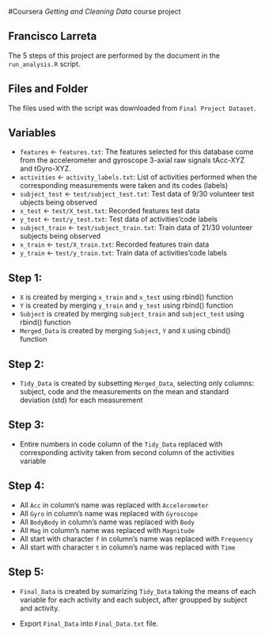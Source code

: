 \#Coursera *Getting and Cleaning Data* course project

Francisco Larreta
-----------------

The 5 steps of this project are performed by the document in the
`run_analysis.R` script.

Files and Folder
----------------

The files used with the script was downloaded from
`Final Project Dataset`.

Variables
---------

-   `features` &lt;- `features.txt`: The features selected for this
    database come from the accelerometer and gyroscope 3-axial raw
    signals tAcc-XYZ and tGyro-XYZ.
-   `activities` &lt;- `activity_labels.txt`: List of activities
    performed when the corresponding measurements were taken and its
    codes (labels)
-   `subject_test` &lt;- `test/subject_test.txt`: Test data of 9/30
    volunteer test ubjects being observed
-   `x_test` &lt;- `test/X_test.txt`: Recorded features test data
-   `y_test` &lt;- `test/y_test.txt`: Test data of activities’code
    labels
-   `subject_train` &lt;- `test/subject_train.txt`: Train data of 21/30
    volunteer subjects being observed
-   `x_train` &lt;- `test/X_train.txt`: Recorded features train data
-   `y_train` &lt;- `test/y_train.txt`: Train data of activities’code
    labels

Step 1:
-------

-   `X` is created by merging `x_train` and `x_test` using rbind()
    function
-   `Y` is created by merging `y_train` and `y_test` using rbind()
    function
-   `Subject` is created by merging `subject_train` and `subject_test`
    using rbind() function
-   `Merged_Data` is created by merging `Subject`, `Y` and `X` using
    cbind() function

Step 2:
-------

-   `Tidy_Data` is created by subsetting `Merged_Data`, selecting only
    columns: subject, code and the measurements on the mean and standard
    deviation (std) for each measurement

Step 3:
-------

-   Entire numbers in code column of the `Tidy_Data` replaced with
    corresponding activity taken from second column of the activities
    variable

Step 4:
-------

-   All `Acc` in column’s name was replaced with `Accelerometer`
-   All `Gyro` in column’s name was replaced with `Gyroscope`
-   All `BodyBody` in column’s name was replaced with `Body`
-   All `Mag` in column’s name was replaced with `Magnitude`
-   All start with character `f` in column’s name was replaced with
    `Frequency`
-   All start with character `t` in column’s name was replaced with
    `Time`

Step 5:
-------

-   `Final_Data` is created by sumarizing `Tidy_Data` taking the means
    of each variable for each activity and each subject, after groupped
    by subject and activity.

-   Export `Final_Data` into `Final_Data.txt` file.
